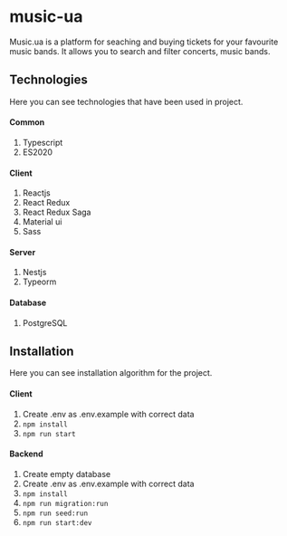# music-ua
Music.ua is a platform for seaching and buying tickets for your favourite music bands. It allows you to search and filter concerts, music bands.

## Technologies
Here you can see technologies that have been used in project.

#### Common
1. Typescript
2. ES2020

#### Client
1. Reactjs
2. React Redux
3. React Redux Saga
4. Material ui
5. Sass

#### Server
1. Nestjs
2. Typeorm

#### Database
1. PostgreSQL

## Installation
Here you can see installation algorithm for the project.

#### Client
1. Create .env as .env.example with correct data
2. ```npm install```
3. ```npm run start```

#### Backend
1. Create empty database
2. Create .env as .env.example with correct data
3. ```npm install```
4. ```npm run migration:run```
5. ```npm run seed:run```
6. ```npm run start:dev```
